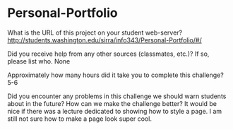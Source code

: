 # Personal-Portfolio

What is the URL of this project on your student web-server?
http://students.washington.edu/sirra/info343/Personal-Portfolio/#/

Did you receive help from any other sources (classmates, etc.)? If so, please list who.
None

Approximately how many hours did it take you to complete this challenge?
5-6

Did you encounter any problems in this challenge we should warn students about in the future? How can we make the challenge better?
It would be nice if there was a lecture dedicated to showing how to style a page. I am still not sure how to make a page look super cool.
